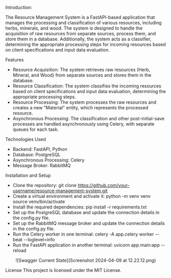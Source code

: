 Introduction:

The Resource Management System is a FastAPI-based application that manages the processing and classification of various resources, including herbs, minerals, and wood. The system is designed to handle the acquisition of raw resources from separate sources, process them, and store them in a database. Additionally, the system acts as a classifier, determining the appropriate processing steps for incoming resources based on client specifications and input data evaluation.

Features
- Resource Acquisition: The system retrieves raw resources (Herb, Mineral, and Wood) from separate sources and stores them in the database.
- Resource Classification: The system classifies the incoming resources based on client specifications and input data evaluation, determining the appropriate processing steps.
- Resource Processing: The system processes the raw resources and creates a new "Material" entity, which represents the processed resource.
- Asynchronous Processing: The classification and other post-initial-save processes are handled asynchronously using Celery, with separate queues for each task.

Technologies Used
- Backend: FastAPI, Python
- Database: PostgreSQL
- Asynchronous Processing: Celery
- Message Broker: RabbitMQ

Installation and Setup
- Clone the repository:
git clone https://github.com/your-username/resource-management-system.git
- Create a virtual environment and activate it:
python -m venv venv
source venv/bin/activate
- Install the required dependencies:
pip install -r requirements.txt
- Set up the PostgreSQL database and update the connection details in the config.py file.
- Set up the RabbitMQ message broker and update the connection details in the config.py file.
- Run the Celery worker in one terminal:
celery -A app.celery worker --beat --loglevel=info
- Run the FastAPI application in another terminal:
uvicorn app.main:app --reload

<div style="text-align: center;">
![Swagger Current State](Screenshot 2024-04-09 at 12.22.12.png)
</div>




License
This project is licensed under the MIT License.
